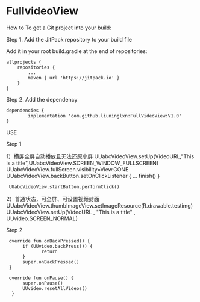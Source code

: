 # FullvideoView
How to
To get a Git project into your build:

Step 1. Add the JitPack repository to your build file

Add it in your root build.gradle at the end of repositories:

	allprojects {
		repositories {
			...
			maven { url 'https://jitpack.io' }
		}
	}
Step 2. Add the dependency

	dependencies {
	        implementation 'com.github.liuninglxn:FullVideoView:V1.0'
	}


USE

Step 1

1）横屏全屏自动播放且无法还原小屏
     UUabcVideoView.setUp(VideoURL,"This is a title",UUabcVideoView.SCREEN_WINDOW_FULLSCREEN)
     UUabcVideoView.fullScreen.visibility=View.GONE
     UUabcVideoView.backButton.setOnClickListener {
            ...
            finish()
     }

     UUabcVideoView.startButton.performClick()

2）普通状态，可全屏、可设置视频封面
     UUabcVideoView.thumbImageView.setImageResource(R.drawable.testimg)
     UUabcVideoView.setUp(VideoURL , "This is a title" , UUvideo.SCREEN_NORMAL)

Step 2

     override fun onBackPressed() {
          if (UUvideo.backPress()) {
                 return
          }
          super.onBackPressed()
     }

     override fun onPause() {
          super.onPause()
          UUvideo.resetAllVideos()
      }
